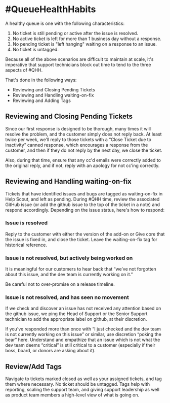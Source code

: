 # \#QueueHealthHabits

A healthy queue is one with the following characteristics:

1. No ticket is still pending or active after the issue is resolved.
2. No active ticket is left for more than 1 business day without a response.
3. No pending ticket is "left hanging" waiting on a response to an issue.
4. No ticket is untagged.

Because all of the above scenarios are difficult to maintain at scale, it's imperative that support technicians block out time to tend to the three aspects of \#QHH.

That's done in the following ways:

* Reviewing and Closing Pending Tickets
* Reviewing and Handling waiting-on-fix
* Reviewing and Adding Tags

## Reviewing and Closing Pending Tickets

Since our first response is designed to be thorough, many times it will resolve the problem, and the customer simply does not reply back. At least twice per week, we’ll reply to those tickets with a “Close Ticket due to inactivity” canned response, which encourages a response from the customer, and then if they do not reply by the next day, we close the ticket.

Also, during that time, ensure that any cc'd emails were correctly added to the original reply, and if not, reply with an apology for not cc’ing correctly.

## Reviewing and Handling waiting-on-fix

Tickets that have identified issues and bugs are tagged as waiting-on-fix in Help Scout, and left as pending. During \#QHH time, review the associated GitHub issue \(or add the github issue to the top of the ticket in a note\) and respond accordingly. Depending on the issue status, here's how to respond:

### Issue is resolved

Reply to the customer with either the version of the add-on or Give core that the issue is fixed in, and close the ticket. Leave the waiting-on-fix tag for historical reference.

### Issue is not resolved, but actively being worked on

It is meaningful for our customers to hear back that “we’ve not forgotten about this issue, and the dev team is currently working on it.”

Be careful not to over-promise on a release timeline.

### Issue is not resolved, and has seen no movement

If we check and discover an issue has not received any attention based on the github issue, we ping the Head of Support or the Senior Support technician to add the appropriate label on github, at their discretion.

If you’ve responded more than once with “I just checked and the dev team is not currently working on this issue” or similar, use discretion “poking the bear” here. Understand and empathize that an issue which is not what the dev team deems “critical” is still critical to a customer \(especially if their boss, board, or donors are asking about it\).

## Review/Add Tags

Navigate to tickets marked closed as well as your assigned tickets, and tag them where necessary. No ticket should be untagged. Tags help with reporting, scaling the support team, and giving support leadership as well as product team members a high-level view of what is going on.


